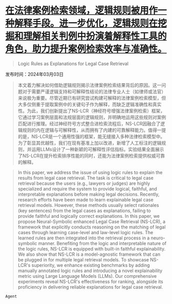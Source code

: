 # [在法律案例检索领域，逻辑规则被用作一种解释手段。进一步优化，逻辑规则在挖掘和理解相关判例中扮演着解释性工具的角色，助力提升案例检索效率与准确性。](https://arxiv.org/abs/2403.01457)

> Logic Rules as Explanations for Legal Case Retrieval

发布时间：2024年03月03日

> 本文着力解决如何借助逻辑规则揭示法律案例检索结果背后的原因。这一问题对于需要严谨逻辑支持和可解释性结论的法律专业人士（如律师或法官）来说极为重要。尽管近期已有研究尝试构建可解释的法律案例检索模型，但大多仅侧重于提取案例中的关键句子作为解释，而缺乏逻辑准确性和真实性。为此，我们创新提出了NS-LCR（神经符号增强法律案例检索）框架，它通过学习案例层面和法规层面的逻辑规则，并明确地运用这些规则对案例匹配进行推理。经过神经符号方式整合进检索流程后，NS-LCR因融合了逻辑规则的内在逻辑与可解释性，从而拥有了内建的可靠解释能力。值得一提的是，NS-LCR是一个通用性强的框架，能无缝接入多种法律检索模型中。为了彰显其优越性，我们在现有基准上加以改进，新增了人工标注的逻辑规则，并运用LLMs设计了一种新颖的可解释性评估指标。实验结果全面展示了NS-LCR在提升检索排序性能的同时，还能为法律案例检索提供权威可靠的解释。

> In this paper, we address the issue of using logic rules to explain the results from legal case retrieval. The task is critical to legal case retrieval because the users (e.g., lawyers or judges) are highly specialized and require the system to provide logical, faithful, and interpretable explanations before making legal decisions. Recently, research efforts have been made to learn explainable legal case retrieval models. However, these methods usually select rationales (key sentences) from the legal cases as explanations, failing to provide faithful and logically correct explanations. In this paper, we propose Neural-Symbolic enhanced Legal Case Retrieval (NS-LCR), a framework that explicitly conducts reasoning on the matching of legal cases through learning case-level and law-level logic rules. The learned rules are then integrated into the retrieval process in a neuro-symbolic manner. Benefiting from the logic and interpretable nature of the logic rules, NS-LCR is equipped with built-in faithful explainability. We also show that NS-LCR is a model-agnostic framework that can be plugged in for multiple legal retrieval models. To showcase NS-LCR's superiority, we enhance existing benchmarks by adding manually annotated logic rules and introducing a novel explainability metric using Large Language Models (LLMs). Our comprehensive experiments reveal NS-LCR's effectiveness for ranking, alongside its proficiency in delivering reliable explanations for legal case retrieval.

`Agent`